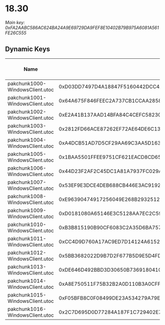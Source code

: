 # 18.30

###### *Main key: 0xFA2AABC586AC624BA24A9E69729DA9FEF8E10402B79B975A6081A561FE26C555*

## Dynamic Keys

| Name                            | Key                                                                | High Res Textures |
|---------------------------------|--------------------------------------------------------------------|-------------------|
| pakchunk1000-WindowsClient.utoc | 0xD03DD7497D4A18847F5160442DCC4AC49A74EB16D4F7A4DEB45636473F51EB5E | ❌                 |
| pakchunk1001-WindowsClient.utoc | 0x64A675F846FEEC2A737CB1CCAA285854DF7E8154286EA058416E6687C2352A90 | ❌                 |
| pakchunk1002-WindowsClient.utoc | 0xE2A41B137AAD14BFA84C4CEFC582309761FA02C1BBCF5FF7CCD3BD24474739DF | ❌                 |
| pakchunk1003-WindowsClient.utoc | 0x2812FD66ACE87262EF72AE64DE6C1309EA1E7957C9770F708EE41A714AE0E74C | ❌                 |
| pakchunk1004-WindowsClient.utoc | 0xA4DCB51AD7D5CF29AA69C3AA5D1635E04644BC8E594950F9005C658715C2E6A9 | ❌                 |
| pakchunk1005-WindowsClient.utoc | 0x1BAA5501FFEE9751CF621EACD8CD65F06E219FADA377091C6DE81E2E8C4BED8D | ❌                 |
| pakchunk1006-WindowsClient.utoc | 0x44D23F2AF2C45DC1A81A7937FC029A61BC8999732D425F599AF97C12B78F0788 | ❌                 |
| pakchunk1007-WindowsClient.utoc | 0x53EF9E3DCE4DEB688CB446E3AC9192C0D09A59E47A52834CB564BCE73247C27B | ❌                 |
| pakchunk1008-WindowsClient.utoc | 0xE96390474917256049E268B29325128FF85C1F8BB9253485A414F06887881714 | ❌                 |
| pakchunk1009-WindowsClient.utoc | 0xD0181080A65146E3C5128AA7EC2C595612C139FA42137A8B28642565CF9203CD | ❌                 |
| pakchunk1010-WindowsClient.utoc | 0xB3B815190B90CF6083C2A35D6BA757411A87F66A55E8D505BB5CDAA038A14185 | ❌                 |
| pakchunk1011-WindowsClient.utoc | 0xCC4D9D760A17AC9ED7D14124A6152DCACD027A84F3203A40679F1B7AA3A4C783 | ❌                 |
| pakchunk1012-WindowsClient.utoc | 0x5BB3682022D9B7D2F677B5D9E5D4FD82D23CD0CC8E8B393BB80F4BB7003F11DC | ❌                 |
| pakchunk1013-WindowsClient.utoc | 0xDE646D492BBD3D30650B736918041C15E9EDEBAD0FB678B81DB197F998F52880 | ❌                 |
| pakchunk1014-WindowsClient.utoc | 0xA8E750511F75B32B2A0D110B3A0CFF61567B3E269EF21A9CAE7616F747D7B6F5 | ❌                 |
| pakchunk1015-WindowsClient.utoc | 0xF05BFB8C0F08499DE23A534279A79E1A1F6B99157A42F2FBB1BB31E70613BE77 | ❌                 |
| pakchunk1016-WindowsClient.utoc | 0x2C7D695D0D77284A187F1C729402E7F23692D2DFFB22B5515663BC51789E6955 | ❌                 |
